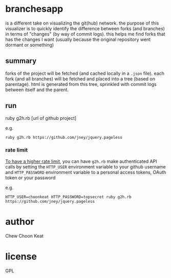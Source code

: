 # branchesapp

is a different take on visualizing the git(hub) network. the purpose of this visualizer is to quickly identify the difference between forks (and branches) in terms of "changes" (by way of commit logs). this helps me find forks that has the changes I want (usually because the original repository went dormant or something)

## summary

forks of the project will be fetched (and cached locally in a ``.json`` file). each fork (and all branches) will be fetched and placed into a tree (based on parentage). html is generated from this tree, sprinkled with commit logs between itself and the parent.

## run

ruby g2h.rb [url of github project]

e.g.

```
ruby g2h.rb https://github.com/jney/jquery.pageless
```

### rate limit

[To have a higher rate limit](https://github.com/choonkeat/branchesapp/issues/2), you can have `g2h.rb` make authenticated API calls by setting the `HTTP_USER` environment variable to your github username and `HTTP_PASSWORD` environment variable to a personal access tokens, OAuth token or your password

e.g.

```
HTTP_USER=choonkeat HTTP_PASSWORD=topsecret ruby g2h.rb https://github.com/jney/jquery.pageless
```

# author

Chew Choon Keat

# license

GPL

